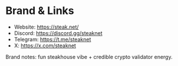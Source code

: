 # Brand & Links

* Website: https://steak.net/
* Discord: https://discord.gg/steaknet
* Telegram: https://t.me/steaknet
* X: https://x.com/steaknet

Brand notes: fun steakhouse vibe + credible crypto validator energy.
